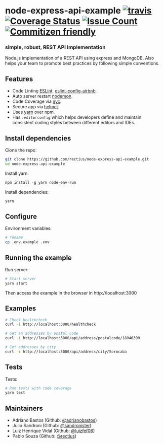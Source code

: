 # node-express-api-example [![travis][travis-image]][travis-url] [![Coverage Status][coveralls-image]][coveralls-url] [![Issue Count][codeclimate-image]][codeclimate-url] [![Commitizen friendly][commitizen-image]][commitizen-url]

[travis-image]: https://img.shields.io/travis/rectius/node-express-api-example/master.svg
[travis-url]: https://travis-ci.org/rectius/node-express-api-example
[coveralls-image]: https://coveralls.io/repos/github/rectius/node-express-api-example/badge.svg?branch=master
[coveralls-url]: https://coveralls.io/github/rectius/node-express-api-example?branch=master
[codeclimate-image]: https://codeclimate.com/github/rectius/node-express-api-example/badges/issue_count.svg
[codeclimate-url]: https://codeclimate.com/github/rectius/node-express-api-example
[commitizen-image]: https://img.shields.io/badge/commitizen-friendly-brightgreen.svg
[commitizen-url]: http://commitizen.github.io/cz-cli/

### simple, robust, REST API implementation

Node.js implementation of a REST API using express and MongoDB. Also helps your team to promote best practices by following simple conventions.

## Features

- Code Linting [ESLint](http://eslint.org). [eslint-config-airbnb](https://github.com/airbnb/javascript/tree/master/packages/eslint-config-airbnb).
- Auto server restart [nodemon](https://github.com/remy/nodemon).
- Code Coverage via [nyc](https://www.npmjs.com/package/nyc).
- Secure app via [helmet](https://github.com/helmetjs/helmet).
- Uses [yarn](https://yarnpkg.com) over npm.
- Has `.editorconfig` which helps developers define and maintain consistent coding styles between different editors and IDEs.

## Install dependencies

Clone the repo:
```sh
git clone https://github.com/rectius/node-express-api-example.git
cd node-express-api-example
```

Install yarn:
```js
npm install -g yarn node-env-run
```

Install dependencies:
```sh
yarn
```

## Configure 

Environment variables:
```sh
# rename
cp .env.example .env
```

## Running the example

Run server:
```sh
# Start server
yarn start
```

Then access the example in the browser in http://localhost:3000

## Examples

```sh
# Check healthcheck
curl -i http://localhost:3000/healthcheck

# Get an addresses by postal code
curl -i http://localhost:3000/api/address/postalcode/18046390

# Get addresses by city
curl -i http://localhost:3000/api/address/city/Sorocaba
```

## Tests

Tests:
```sh
# Run tests with code coverage
yarn test
```

## Maintainers

- Adriano Bastos (Github: <a href="https://github.com/adrianobastos">@adrianobastos</a>)
- Julio Sandroni (Github: <a href="https://github.com/sandronister">@sandronister</a>)
- Luiz Henrique Vidal (Github: <a href="https://github.com/luizfef06">@luizfef06</a>)
- Pablo Souza (Github: <a href="https://github.com/rectius">@rectius</a>)

